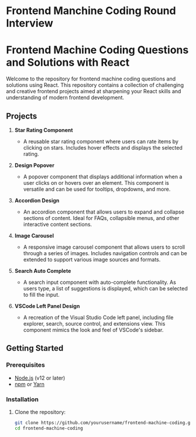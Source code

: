 <h1> Frontend Manchine Coding Round Interview </h1>

# Frontend Machine Coding Questions and Solutions with React

Welcome to the repository for frontend machine coding questions and solutions using React. This repository contains a collection of challenging and creative frontend projects aimed at sharpening your React skills and understanding of modern frontend development.

## Projects

1. **Star Rating Component**
   - A reusable star rating component where users can rate items by clicking on stars. Includes hover effects and displays the selected rating.

2. **Design Popover**
   - A popover component that displays additional information when a user clicks on or hovers over an element. This component is versatile and can be used for tooltips, dropdowns, and more.

3. **Accordion Design**
   - An accordion component that allows users to expand and collapse sections of content. Ideal for FAQs, collapsible menus, and other interactive content sections.

4. **Image Carousel**
   - A responsive image carousel component that allows users to scroll through a series of images. Includes navigation controls and can be extended to support various image sources and formats.

5. **Search Auto Complete**
   - A search input component with auto-complete functionality. As users type, a list of suggestions is displayed, which can be selected to fill the input.

6. **VSCode Left Panel Design**
   - A recreation of the Visual Studio Code left panel, including file explorer, search, source control, and extensions view. This component mimics the look and feel of VSCode's sidebar.

## Getting Started

### Prerequisites

- [Node.js](https://nodejs.org/) (v12 or later)
- [npm](https://www.npmjs.com/) or [Yarn](https://yarnpkg.com/)

### Installation

1. Clone the repository:
   ```bash
   git clone https://github.com/yourusername/frontend-machine-coding.git
   cd frontend-machine-coding
